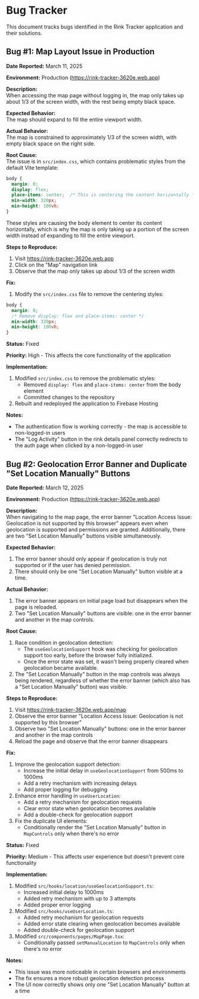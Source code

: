 # Bug Tracker

This document tracks bugs identified in the Rink Tracker application and their solutions.

## Bug #1: Map Layout Issue in Production

**Date Reported:** March 11, 2025

**Environment:** Production (https://rink-tracker-3620e.web.app)

**Description:**  
When accessing the map page without logging in, the map only takes up about 1/3 of the screen width, with the rest being empty black space.

**Expected Behavior:**  
The map should expand to fill the entire viewport width.

**Actual Behavior:**  
The map is constrained to approximately 1/3 of the screen width, with empty black space on the right side.

**Root Cause:**  
The issue is in `src/index.css`, which contains problematic styles from the default Vite template:

```css
body {
  margin: 0;
  display: flex;
  place-items: center;  /* This is centering the content horizontally */
  min-width: 320px;
  min-height: 100vh;
}
```

These styles are causing the body element to center its content horizontally, which is why the map is only taking up a portion of the screen width instead of expanding to fill the entire viewport.

**Steps to Reproduce:**
1. Visit https://rink-tracker-3620e.web.app
2. Click on the "Map" navigation link
3. Observe that the map only takes up about 1/3 of the screen width

**Fix:**
1. Modify the `src/index.css` file to remove the centering styles:
```css
body {
  margin: 0;
  /* Remove display: flex and place-items: center */
  min-width: 320px;
  min-height: 100vh;
}
```

**Status:** Fixed

**Priority:** High - This affects the core functionality of the application

**Implementation:**
1. Modified `src/index.css` to remove the problematic styles:
   - Removed `display: flex` and `place-items: center` from the body element
   - Committed changes to the repository
2. Rebuilt and redeployed the application to Firebase Hosting

**Notes:**
- The authentication flow is working correctly - the map is accessible to non-logged-in users
- The "Log Activity" button in the rink details panel correctly redirects to the auth page when clicked by a non-logged-in user

## Bug #2: Geolocation Error Banner and Duplicate "Set Location Manually" Buttons

**Date Reported:** March 12, 2025

**Environment:** Production (https://rink-tracker-3620e.web.app)

**Description:**  
When navigating to the map page, the error banner "Location Access Issue: Geolocation is not supported by this browser" appears even when geolocation is supported and permissions are granted. Additionally, there are two "Set Location Manually" buttons visible simultaneously.

**Expected Behavior:**  
1. The error banner should only appear if geolocation is truly not supported or if the user has denied permission.
2. There should only be one "Set Location Manually" button visible at a time.

**Actual Behavior:**  
1. The error banner appears on initial page load but disappears when the page is reloaded.
2. Two "Set Location Manually" buttons are visible: one in the error banner and another in the map controls.

**Root Cause:**  
1. Race condition in geolocation detection:
   - The `useGeolocationSupport` hook was checking for geolocation support too early, before the browser fully initialized.
   - Once the error state was set, it wasn't being properly cleared when geolocation became available.
2. The "Set Location Manually" button in the map controls was always being rendered, regardless of whether the error banner (which also has a "Set Location Manually" button) was visible.

**Steps to Reproduce:**
1. Visit https://rink-tracker-3620e.web.app/map
2. Observe the error banner "Location Access Issue: Geolocation is not supported by this browser"
3. Observe two "Set Location Manually" buttons: one in the error banner and another in the map controls
4. Reload the page and observe that the error banner disappears

**Fix:**
1. Improve the geolocation support detection:
   - Increase the initial delay in `useGeolocationSupport` from 500ms to 1000ms
   - Add a retry mechanism with increasing delays
   - Add proper logging for debugging
2. Enhance error handling in `useUserLocation`:
   - Add a retry mechanism for geolocation requests
   - Clear error state when geolocation becomes available
   - Add a double-check for geolocation support
3. Fix the duplicate UI elements:
   - Conditionally render the "Set Location Manually" button in `MapControls` only when there's no error

**Status:** Fixed

**Priority:** Medium - This affects user experience but doesn't prevent core functionality

**Implementation:**
1. Modified `src/hooks/location/useGeolocationSupport.ts`:
   - Increased initial delay to 1000ms
   - Added retry mechanism with up to 3 attempts
   - Added proper error logging
2. Modified `src/hooks/useUserLocation.ts`:
   - Added retry mechanism for geolocation requests
   - Added error state clearing when geolocation becomes available
   - Added double-check for geolocation support
3. Modified `src/components/pages/MapPage.tsx`:
   - Conditionally passed `setManualLocation` to `MapControls` only when there's no error

**Notes:**
- This issue was more noticeable in certain browsers and environments
- The fix ensures a more robust geolocation detection process
- The UI now correctly shows only one "Set Location Manually" button at a time

